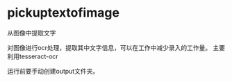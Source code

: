 # pickuptextofimage
从图像中提取文字

对图像进行ocr处理，提取其中文字信息，可以在工作中减少录入的工作量。
主要利用tesseract-ocr

运行前要手动创建output文件夹。

